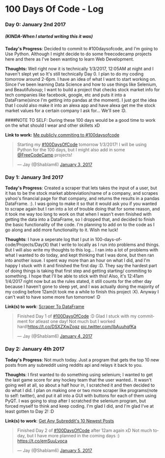 # 100 Days Of Code - Log


### Day 0: January 2nd 2017
##### (KINDA-When I started writing this it was)

**Today's Progress**: Decided to commit to #100daysofcode, and I'm going to Use Python. Although I might decide to do some freecodecamp projects here and there as I've been wanting to learn Web Development.

**Thoughts:** Well right now it is technically 1/3/2017, 12:05AM at night and I haven't slept yet so It's still technically Day 0. I plan to do my coding tomorrow around 2-6pm. I have an idea of what I want to start working on. Since I've been learning Data Science and how to use things like Selenium, and Beautifulsoup; I want to build a project that checks stock market info for tech companies like facebook, google, etc and puts it into a DataFrame(since I'm getting into pandas at the moment). I just got the idea that I could also make it into an alexa app and have alexa get me the stock market values for a certain company I ask for... We'll see :D. 

####NOTE TO SELF: During these 100 days would be a good time to work on the what should I wear and other skillets xD

**Link to work:** [Me publicly commiting to #100daysofcode](https://twitter.com/Shablam6/status/816144867432734720)

<blockquote class="twitter-tweet" data-lang="en"><p lang="en" dir="ltr">Starting my <a href="https://twitter.com/hashtag/100DaysOfCode?src=hash">#100DaysOfCode</a> tomorrow 1/3/2017! I will be using Python for the 100 days, but I might also add in some <a href="https://twitter.com/FreeCodeCamp">@FreeCodeCamp</a> projects!</p>&mdash; Jay (@Shablam6) <a href="https://twitter.com/Shablam6/status/816144867432734720">January 3, 2017</a></blockquote>
<script async src="//platform.twitter.com/widgets.js" charset="utf-8"></script>

### Day 1: January 3rd 2017

**Today's Progress**: Created a scraper that lets takes the input of a user, but it has to be the stock market abbreviation/name of a company, and scrapes yahoo's financial page for that company, and returns the results in a pandas DataFrame. :). I was going to make it so that it would ask you if you wanted to scrape again but I ran into a lot of trouble doing that for some reason, and it took me way too long to work on that when I wasn't even finished with getting the data into a DataFrame, so I dropped that, and decided to finish the basic functionality of the code. I'm planning to add on to the code as I go along and add more functionality to it. Wish me luck!

**Thoughts**: I have a seperate log that I put in 100-days-of-code/Projects/Day(X) that I write to locally as I run into problems and things. But I will also write my thoughts to this log... I ran into a lot of problems with what I wanted to do today, and kept thinking that I was done, but then ran into another issue. I spent way more than an hour on what I did, and I'm happy I stuck with it and finished the first day :D. They say the hardest part of doing things is taking that first step and getting starting/ commiting to something. I hope that I'll be able to stick with this! Also, it's 12:41am 1/4/2017 right now but as the rules stated, it still counts for the other day because I haven't gone to sleep yet, and I was actually doing the majority of my coding before 12am(it took me a while to finish this project :X). Anyway I can't wait to have some more fun tomorrow! :D

**Link(s) to work**: [Scraper To DataFrame](https://gist.github.com/JayBk/ca177a944edc3a89704d04aa031795c3)

<blockquote class="twitter-tweet" data-lang="en"><p lang="en" dir="ltr">Finished Day 1 of <a href="https://twitter.com/hashtag/100DaysOfCode?src=hash">#100DaysOfCode</a> :D Glad I stuck with my commitment for atleast one day! Not much but I worked hard!<a href="https://t.co/DSXZXwZoqz">https://t.co/DSXZXwZoqz</a> <a href="https://t.co/IbAuuhqfKa">pic.twitter.com/IbAuuhqfKa</a></p>&mdash; Jay (@Shablam6) <a href="https://twitter.com/Shablam6/status/816522316070973440">January 4, 2017</a></blockquote>
<script async src="//platform.twitter.com/widgets.js" charset="utf-8"></script>

### Day 2: January 4th 2017

**Today's Progress**: Not much today. Just a program that gets the top 10 new posts from any subreddit using reddits api and relays it back to you.

**Thoughts**: I first wanted to do something using selenium; I wanted to get the last game score for any hockey team that the user wanted.. It wasn't going well at all, so about a half hour in, I scratched it and then decided to do what I did. I plan on making one or two more scraper like programs(note to self: twitter), and put it all into a GUI with buttons for each of them using PyQT. I was going to stop after I scratched the selenium program, but forced myself to think and keep coding. I'm glad I did, and I'm glad I've at least gotten to Day 2! :D

**Link(s) to work**: [Get Any Subreddit's 10 Newest Posts](https://gist.github.com/JayBk/02163ac2b69fd80c9a5b615c4fa884d0)

<blockquote class="twitter-tweet" data-lang="en"><p lang="en" dir="ltr">Finished Day 2 of <a href="https://twitter.com/hashtag/100DaysOfCode?src=hash">#100DaysOfCode</a> after 12am again xD Not much today, but I have more planned in the coming days :) <a href="https://t.co/emSuuLvoca">https://t.co/emSuuLvoca</a></p>&mdash; Jay (@Shablam6) <a href="https://twitter.com/Shablam6/status/816907688626049024">January 5, 2017</a></blockquote>
<script async src="//platform.twitter.com/widgets.js" charset="utf-8"></script>
